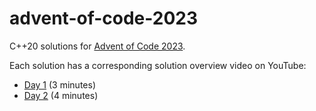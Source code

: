 # advent-of-code-2023
C++20 solutions for [Advent of Code 2023](https://adventofcode.com/2023).

Each solution has a corresponding solution overview video on YouTube:
- [Day 1](https://youtu.be/_igWZykCuZQ?si=CfpswEw9xNDTkbeW) (3 minutes)
- [Day 2](https://youtu.be/9GiVCwo0t74?si=kZn_J_pTQHADIzpW) (4 minutes)
